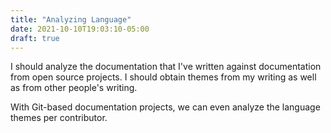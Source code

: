 ```yaml
---
title: "Analyzing Language"
date: 2021-10-10T19:03:10-05:00
draft: true
---
```


I should analyze the documentation that I've written against documentation from open source 
projects. I should obtain themes from my writing as well as from other people's writing.

With Git-based documentation projects, we can even analyze the language themes per contributor. 


